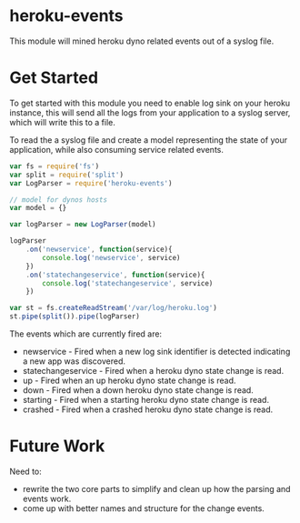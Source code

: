 # heroku-events

This module will mined heroku dyno related events out of a syslog file.

# Get Started

To get started with this module you need to enable log sink on your heroku instance, this will send all the logs from your
application to a syslog server, which will write this to a file.


To read the a syslog file and create a model representing the state of your application, while also consuming service related events.

```javascript
var fs = require('fs')
var split = require('split')
var LogParser = require('heroku-events')

// model for dynos hosts
var model = {}

var logParser = new LogParser(model)

logParser
    .on('newservice', function(service){
        console.log('newservice', service)
    })
    .on('statechangeservice', function(service){
        console.log('statechangeservice', service)
    })

var st = fs.createReadStream('/var/log/heroku.log')
st.pipe(split()).pipe(logParser)

```

The events which are currently fired are:

* newservice - Fired when a new log sink identifier is detected indicating a new app was discovered.
* statechangeservice - Fired when a heroku dyno state change is read.
* up - Fired when an up heroku dyno state change is read.
* down - Fired when a down heroku dyno state change is read.
* starting - Fired when a starting heroku dyno state change is read.
* crashed - Fired when a crashed heroku dyno state change is read.

# Future Work

Need to:

* rewrite the two core parts to simplify and clean up how the parsing and events work.
* come up with better names and structure for the change events.

